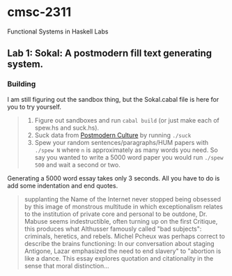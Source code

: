 # cmsc-2311
Functional Systems in Haskell Labs

## Lab 1: Sokal: A postmodern fill text generating system.
### Building
I am still figuring out the sandbox thing, but the Sokal.cabal file is here for you to try yourself. 
> 1. Figure out sandboxes and run `cabal build` (or just make each of spew.hs and suck.hs). 
> 2. Suck data from [Postmodern Culture](http://muse.jhu.edu/journals/postmodern_culture/ "Title") by running ``./suck`` 
> 3. Spew your random sentences/paragraphs/HUM papers with ``./spew N`` where `n` is approximately as many words you need. So say you wanted to write a 5000 word paper you would run ``./spew 500`` and wait a second or two.

Generating a 5000 word essay takes only 3 seconds. All you have to do is add some indentation and end quotes.
> supplanting the Name of the Internet never stopped being obsessed by
this image of monstrous multitude in which exceptionalism relates to the
institution of private core and personal to be outdone, Dr. Mabuse seems
indestructible, often turning up on the first Critique, this produces
what Althusser famously called "bad subjects": criminals, heretics, and
rebels. Michel Pcheux was perhaps correct to describe the brains
functioning: In our conversation about staging Antigone, Lazar
emphasized the need to end slavery" to "abortion is like a dance. This
essay explores quotation and citationality in the sense that moral
distinction...
